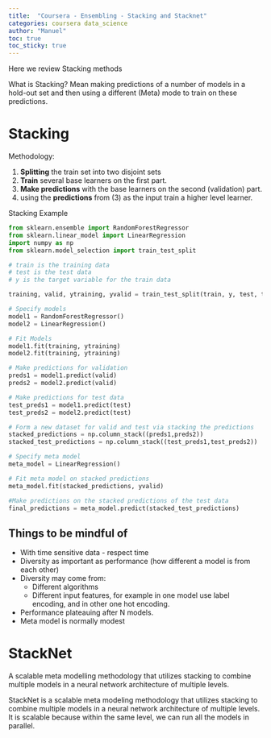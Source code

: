 ```yaml
---
title:  "Coursera - Ensembling - Stacking and Stacknet"
categories: coursera data_science
author: "Manuel"
toc: true
toc_sticky: true
---
```


Here we review Stacking methods

What is Stacking?
Mean making predictions of a number of models in a hold-out set and then using a different (Meta) mode to train on these predictions.

# Stacking

Methodology:

1. **Splitting** the train set into two disjoint sets
2. **Train** several base learners on the first part.
3. **Make predictions** with the base learners on the second (validation) part.
4. using the **predictions** from (3) as the input train a higher level learner.

Stacking Example

```python
from sklearn.ensemble import RandomForestRegressor
from sklearn.linear_model import LinearRegression
import numpy as np
from sklearn.model_selection import train_test_split

# train is the training data
# test is the test data
# y is the target variable for the train data

training, valid, ytraining, yvalid = train_test_split(train, y, test, test_size = 0.5)

# Specify models
model1 = RandomForestRegressor()
model2 = LinearRegression()

# Fit Models
model1.fit(training, ytraining)
model2.fit(training, ytraining)

# Make predictions for validation
preds1 = model1.predict(valid)
preds2 = model2.predict(valid)

# Make predictions for test data
test_preds1 = model1.predict(test)
test_preds2 = model2.predict(test)

# Form a new dataset for valid and test via stacking the predictions
stacked_predictions = np.column_stack((preds1,preds2))
stacked_test_predictions = np.column_stack((test_preds1,test_preds2))

# Specify meta model
meta_model = LinearRegression()

# Fit meta model on stacked predictions
meta_model.fit(stacked_predictions, yvalid)

#Make predictions on the stacked predictions of the test data
final_predictions = meta_model.predict(stacked_test_predictions)
```

## Things to be mindful of

- With time sensitive data - respect time
- Diversity as important as performance (how different a model is from each other)
- Diversity may come from:
  - Different algorithms
  - Different input features, for example in one model use label encoding, and in other one hot encoding.
- Performance plateauing after N models.
- Meta model is normally modest

# StackNet

A scalable meta modelling methodology that utilizes stacking to combine multiple models in a neural network architecture of multiple levels.

StackNet is a scalable meta modeling methodology that utilizes stacking to combine multiple models in a neural network architecture of multiple levels. It is scalable because within the same level, we can run all the models in parallel.
